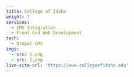 ```yaml
---
title: College of Idaho
weight: 7
services:
  - CMS Integration
  - Front End Web Development
tech:
  - Drupal CMS
imgs:
  - src: 1.png
  - src: 2.png
live-site-url: 'https://www.collegeofidaho.edu'
---
```

